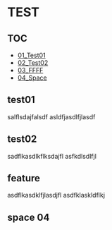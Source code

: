 # TEST

TOC
----


* [01_Test01](#test01)
* [02_Test02](#test02)
* [03_FFFF](#feature)
* [04_Space](#space-04)




## test01
salflsdajfalsdf
asldfjasdlfjlasdf


## test02
sadflkasdlkflksdajfl
asfkdlsdlfjl


## feature
asdflkasdklfjlasdjfl
asdfklaskldflkj



## space 04

